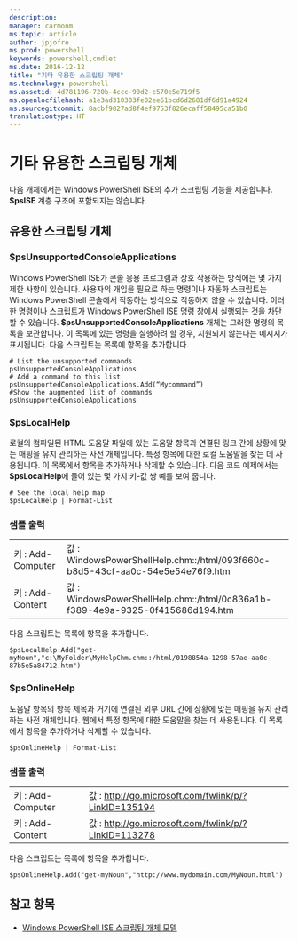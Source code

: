 ```yaml
---
description: 
manager: carmonm
ms.topic: article
author: jpjofre
ms.prod: powershell
keywords: powershell,cmdlet
ms.date: 2016-12-12
title: "기타 유용한 스크립팅 개체"
ms.technology: powershell
ms.assetid: 4d781196-720b-4ccc-90d2-c570e5e719f5
ms.openlocfilehash: a1e3ad310303fe02ee61bcd6d2681df6d91a4924
ms.sourcegitcommit: 8acbf9827ad8f4ef9753f826ecaff58495ca51b0
translationtype: HT
---
```

# <a name="other-useful-scripting-objects"></a>기타 유용한 스크립팅 개체
  다음 개체에서는 Windows PowerShell ISE의 추가 스크립팅 기능을 제공합니다. **$psISE** 계층 구조에 포함되지는 않습니다.

## <a name="useful-scripting-objects"></a>유용한 스크립팅 개체

### <a name="psunsupportedconsoleapplications"></a>$psUnsupportedConsoleApplications
 Windows PowerShell ISE가 콘솔 응용 프로그램과 상호 작용하는 방식에는 몇 가지 제한 사항이 있습니다. 사용자의 개입을 필요로 하는 명령이나 자동화 스크립트는 Windows PowerShell 콘솔에서 작동하는 방식으로 작동하지 않을 수 있습니다. 이러한 명령이나 스크립트가 Windows PowerShell ISE 명령 창에서 실행되는 것을 차단할 수 있습니다. **$psUnsupportedConsoleApplications** 개체는 그러한 명령의 목록을 보관합니다. 이 목록에 있는 명령을 실행하려 할 경우, 지원되지 않는다는 메시지가 표시됩니다. 다음 스크립트는 목록에 항목을 추가합니다.

```
# List the unsupported commands
psUnsupportedConsoleApplications
# Add a command to this list
psUnsupportedConsoleApplications.Add(“Mycommand”)
#Show the augmented list of commands
psUnsupportedConsoleApplications

```

### <a name="pslocalhelp"></a>$psLocalHelp
 로컬의 컴파일된 HTML 도움말 파일에 있는 도움말 항목과 연결된 링크 간에 상황에 맞는 매핑을 유지 관리하는 사전 개체입니다. 특정 항목에 대한 로컬 도움말을 찾는 데 사용됩니다. 이 목록에서 항목을 추가하거나 삭제할 수 있습니다. 다음 코드 예제에서는 **$psLocalHelp**에 들어 있는 몇 가지 키-값 쌍 예를 보여 줍니다.

```
# See the local help map
$psLocalHelp | Format-List

```

### <a name="sample-output"></a>샘플 출력

|||
|-|-|
|키 : Add-Computer|값 : WindowsPowerShellHelp.chm::/html/093f660c-b8d5-43cf-aa0c-54e5e54e76f9.htm|
|키 : Add-Content|값 : WindowsPowerShellHelp.chm::/html/0c836a1b-f389-4e9a-9325-0f415686d194.htm|

 다음 스크립트는 목록에 항목을 추가합니다.

```
$psLocalHelp.Add("get-myNoun","c:\MyFolder\MyHelpChm.chm::/html/0198854a-1298-57ae-aa0c-87b5e5a84712.htm")
```

### <a name="psonlinehelp"></a>$psOnlineHelp
 도움말 항목의 항목 제목과 거기에 연결된 외부 URL 간에 상황에 맞는 매핑을 유지 관리하는 사전 개체입니다. 웹에서 특정 항목에 대한 도움말을 찾는 데 사용됩니다. 이 목록에서 항목을 추가하거나 삭제할 수 있습니다.

```
$psOnlineHelp | Format-List

```

### <a name="sample-output"></a>샘플 출력

|||
|-|-|
|키 : Add-Computer|값 : http://go.microsoft.com/fwlink/p/?LinkID=135194|
|키 : Add-Content|값 : http://go.microsoft.com/fwlink/p/?LinkID=113278|

 다음 스크립트는 목록에 항목을 추가합니다.

```
$psOnlineHelp.Add("get-myNoun","http://www.mydomain.com/MyNoun.html")
```

## <a name="see-also"></a>참고 항목
- [Windows PowerShell ISE 스크립팅 개체 모델](../../core-powershell/ise/The-Windows-PowerShell-ISE-Scripting-Object-Model.md)

  
